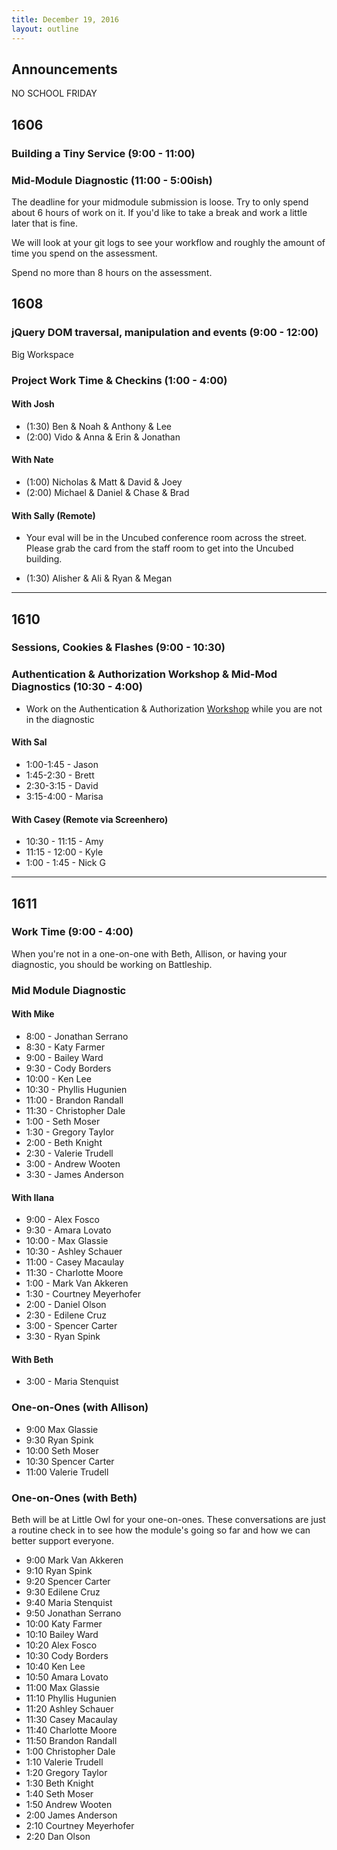 ```yaml
---
title: December 19, 2016
layout: outline
---
```



## Announcements
NO SCHOOL FRIDAY

## 1606

### Building a Tiny Service (9:00 - 11:00)

### Mid-Module Diagnostic (11:00 - 5:00ish)

The deadline for your midmodule submission is loose. Try to only spend about 6 hours of work on it. If you'd like to take a break and work a little later that is fine.

We will look at your git logs to see your workflow and roughly the amount of time you spend on the assessment.

Spend no more than 8 hours on the assessment.

## 1608

### jQuery DOM traversal, manipulation and events (9:00 - 12:00)

Big Workspace

### Project Work Time & Checkins (1:00 - 4:00)

#### With Josh

* (1:30) Ben & Noah & Anthony & Lee
* (2:00) Vido & Anna & Erin & Jonathan

#### With Nate

* (1:00) Nicholas & Matt & David & Joey
* (2:00) Michael & Daniel & Chase & Brad

#### With Sally (Remote)

* Your eval will be in the Uncubed conference room across the street. Please
grab the card from the staff room to get into the Uncubed building.

* (1:30) Alisher & Ali & Ryan & Megan

***

## 1610

### Sessions, Cookies & Flashes (9:00 - 10:30)

### Authentication & Authorization Workshop & Mid-Mod Diagnostics (10:30 - 4:00)

* Work on the Authentication & Authorization [Workshop](https://gist.github.com/case-eee/cd35fed926fa15670a05bd02448ef366) while you are
not in the diagnostic

#### With Sal

* 1:00-1:45 -  Jason
* 1:45-2:30 -  Brett
* 2:30-3:15 -  David
* 3:15-4:00 -  Marisa

#### With Casey (Remote via Screenhero)

* 10:30 - 11:15 - Amy
* 11:15 - 12:00 - Kyle
* 1:00 - 1:45 - Nick G

***

## 1611

### Work Time (9:00 - 4:00)
When you're not in a one-on-one with Beth, Allison, or having your diagnostic, you should be working on Battleship.

### Mid Module Diagnostic

#### With Mike

* 8:00 - Jonathan Serrano
* 8:30 - Katy Farmer
* 9:00 - Bailey Ward
* 9:30 - Cody Borders
* 10:00 - Ken Lee
* 10:30 - Phyllis Hugunien
* 11:00 - Brandon Randall
* 11:30 - Christopher Dale
* 1:00 -  Seth Moser
* 1:30 -  Gregory Taylor
* 2:00 -  Beth Knight
* 2:30 -  Valerie Trudell
* 3:00 - Andrew Wooten
* 3:30 - James Anderson

#### With Ilana

* 9:00 - Alex Fosco
* 9:30 - Amara Lovato
* 10:00 - Max Glassie
* 10:30 - Ashley Schauer
* 11:00 - Casey Macaulay
* 11:30 - Charlotte Moore
* 1:00 -  Mark Van Akkeren
* 1:30 -  Courtney Meyerhofer
* 2:00 -  Daniel Olson
* 2:30 -  Edilene Cruz
* 3:00 -  Spencer Carter
* 3:30 -  Ryan Spink

#### With Beth

* 3:00 - Maria Stenquist

### One-on-Ones (with Allison)

* 9:00 Max Glassie
* 9:30 Ryan Spink
* 10:00 Seth Moser
* 10:30 Spencer Carter
* 11:00 Valerie Trudell

### One-on-Ones (with Beth)

Beth will be at Little Owl for your one-on-ones. These conversations are just a routine check in to see how the module's going so far and how we can better support everyone.

* 9:00 Mark Van Akkeren
* 9:10 Ryan Spink
* 9:20 Spencer Carter
* 9:30 Edilene Cruz
* 9:40 Maria Stenquist
* 9:50 Jonathan Serrano
* 10:00 Katy Farmer
* 10:10 Bailey Ward
* 10:20 Alex Fosco
* 10:30 Cody Borders
* 10:40 Ken Lee
* 10:50 Amara Lovato
* 11:00 Max Glassie
* 11:10 Phyllis Hugunien
* 11:20 Ashley Schauer
* 11:30 Casey Macaulay
* 11:40 Charlotte Moore
* 11:50 Brandon Randall
* 1:00 Christopher Dale
* 1:10 Valerie Trudell
* 1:20 Gregory Taylor
* 1:30 Beth Knight
* 1:40 Seth Moser
* 1:50 Andrew Wooten
* 2:00 James Anderson
* 2:10 Courtney Meyerhofer
* 2:20 Dan Olson
